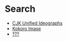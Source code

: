 # Search
* [CJK Unified Ideographs](https://extendedmaster113.github.io/mana.html)
* [Kokoro Imase](https://extendedmaster113.github.io/kokoro.html)
* [???](https://extendedmaster113.github.io/4373)
